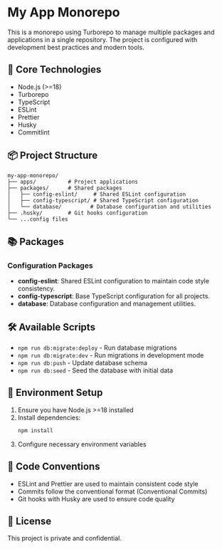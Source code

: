 # My App Monorepo

This is a monorepo using Turborepo to manage multiple packages and applications in a single repository. The project is configured with development best practices and modern tools.

## 🚀 Core Technologies

- Node.js (>=18)
- Turborepo
- TypeScript
- ESLint
- Prettier
- Husky
- Commitlint

## 📦 Project Structure

```
my-app-monorepo/
├── apps/          # Project applications
├── packages/      # Shared packages
│   ├── config-eslint/     # Shared ESLint configuration
│   ├── config-typescript/ # Shared TypeScript configuration
│   └── database/         # Database configuration and utilities
├── .husky/        # Git hooks configuration
└── ...config files
```

## 📚 Packages

### Configuration Packages

- **config-eslint**: Shared ESLint configuration to maintain code style consistency.
- **config-typescript**: Base TypeScript configuration for all projects.
- **database**: Database configuration and management utilities.

## 🛠️ Available Scripts

- `npm run db:migrate:deploy` - Run database migrations
- `npm run db:migrate:dev` - Run migrations in development mode
- `npm run db:push` - Update database schema
- `npm run db:seed` - Seed the database with initial data

## 🔧 Environment Setup

1. Ensure you have Node.js >=18 installed
2. Install dependencies:
   ```bash
   npm install
   ```
3. Configure necessary environment variables

## 🎯 Code Conventions

- ESLint and Prettier are used to maintain consistent code style
- Commits follow the conventional format (Conventional Commits)
- Git hooks with Husky are used to ensure code quality

## 📝 License

This project is private and confidential.

